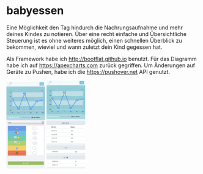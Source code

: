 # babyessen
Eine Möglichkeit den Tag hindurch die Nachrungsaufnahme und mehr deines Kindes zu notieren.
Über eine recht einfache und Übersichtliche Steuerung ist es ohne weiteres möglich, einen schnellen Überblick zu bekommen, 
wieviel und wann zuletzt dein Kind gegessen hat.

Als Framework habe ich http://bootflat.github.io benutzt. 
Für das Diagramm habe ich auf https://apexcharts.com zurück gegriffen.
Um Änderungen auf Geräte zu Pushen, habe ich die https://pushover.net API genutzt.

<img src="https://raw.githubusercontent.com/vanitas85/babyessen/main/IMG_7675.jpg?token=AAJCTF3DAPHQJFQH5WHAZNDACBFUW" width="20%">
<img src="https://raw.githubusercontent.com/vanitas85/babyessen/main/IMG_7677.jpg?token=AAJCTF2JPTMLR5IG4YTJM4TACBF2E" width="20%">

